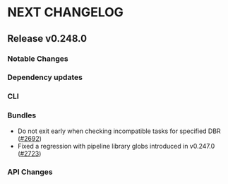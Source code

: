 # NEXT CHANGELOG

## Release v0.248.0

### Notable Changes

### Dependency updates

### CLI

### Bundles
* Do not exit early when checking incompatible tasks for specified DBR ([#2692](https://github.com/databricks/cli/pull/2692))
* Fixed a regression with pipeline library globs introduced in v0.247.0 ([#2723](https://github.com/databricks/cli/pull/2723))

### API Changes
